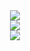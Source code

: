 <div align="center"> <img src="https://metrics.lecoq.io/xwhswd?template=classic&config.timezone=Asia%2FShanghai"> </div>
<div align="center"> <img src="https://github-readme-activity-graph.vercel.app/graph?username=xwhswd&theme=xcode" /> </div>
<div align="center"> <img src="https://fastly.jsdelivr.net/gh/xwhswd/img_bed/img/2023/202306291639995.png"/> </div>



